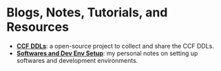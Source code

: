 
# Blogs, Notes, Tutorials, and Resources

- [**CCF DDLs**](https://ccfddl.github.io/): a open-source project to collect and share the CCF DDLs.
- [**Softwares and Dev Env Setup**](https://wgeng.notion.site/Soft-Setup-d1a3a79e2e844cf198766b34518afcea?pvs=4): my personal notes on setting up softwares and development environments.